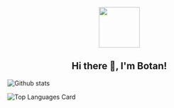 
<p align="center">
  <img width="92" src="https://raw.githubusercontent.com/shinokada/shinokada/master/assets/mkdir.png" />
</p>  
<h2 align="center">Hi there 👋, I'm Botan!</h2>

![Github stats](https://github-readme-stats.vercel.app/api?username=Botan-Cosar&theme=codeSTACKr&show_icons=true&count_private=true)

![Top Languages Card](https://github-readme-stats.vercel.app/api/top-langs/?username=Botan-Cosar)
